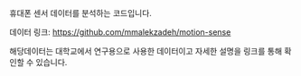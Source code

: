 휴대폰 센서 데이터를 분석하는 코드입니다.

데이터 링크: https://github.com/mmalekzadeh/motion-sense

해당데이터는 대학교에서 연구용으로 사용한 데이터이고 자세한 설명을 링크를 통해 확인할 수 있습니다.
